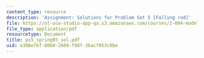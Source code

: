 ```yaml
---
content_type: resource
description: 'Assignment: Solutions for Problem Set 5 [Falling rod]'
file: https://ol-ocw-studio-app-qa.s3.amazonaws.com/courses/2-004-modeling-dynamics-and-control-ii-spring-2003/e308ef6f80b02609f98f3bacf053c0be_ps5_spring03_sol.pdf
file_type: application/pdf
resourcetype: Document
title: ps5_spring03_sol.pdf
uid: e308ef6f-80b0-2609-f98f-3bacf053c0be
---
```


